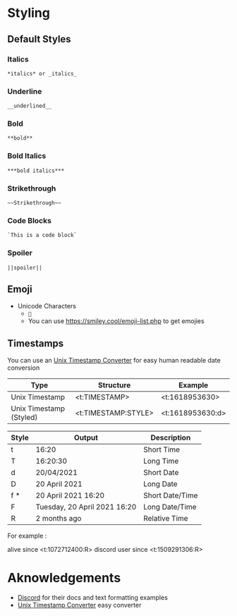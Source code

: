 # Styling

## Default Styles

### Italics
```
*italics* or _italics_
```
### Underline
```
__underlined__
```

### Bold
```
**bold**
```

### Bold Italics
```
***bold italics***
```

### Strikethrough
```
~~Strikethrough~~
```

### Code Blocks
```
`This is a code block`
```

### Spoiler
```
||spoiler||
```

## Emoji 

- Unicode Characters
  - `🍉`
  - You can use https://smiley.cool/emoji-list.php to get emojies

## Timestamps

You can use an [Unix Timestamp Converter](https://www.epochconverter.com/) for easy human readable date conversion

| Type | Structure | Example |
| - | - | - |
| Unix Timestamp |	<t:TIMESTAMP> |	<t:1618953630> |
| Unix Timestamp (Styled) |	<t:TIMESTAMP:STYLE> |	<t:1618953630:d> |

| Style | Output | Description |
| - | - | - |
| t |	16:20 |	Short Time | 
| T |	16:20:30 |	Long Time |
| d |	20/04/2021 |	Short Date |
| D |	20 April 2021	| Long Date |
| f * |	20 April 2021 16:20 |	Short Date/Time |
| F |	Tuesday, 20 April 2021 16:20 |	Long Date/Time |
| R |	2 months ago |	Relative Time |

For example :

alive since <t:1072712400:R>
discord user since <t:1509291306:R> 

# Aknowledgements

- [Discord](https://discord.com/developers/docs/intro) for their docs and text formatting examples
- [Unix Timestamp Converter](https://www.epochconverter.com/) easy converter
